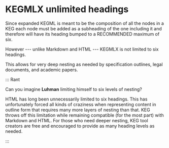 # KEGMLX unlimited headings

Since expanded KEGML is meant to be the composition of all the nodes in a KEG each node must be added as a subheading of the one including it and therefore will have its heading bumped to a RECOMMENDED maximum of six.

However --- unlike Markdown and HTML --- KEGMLX is not limited to six
headings.

This allows for very deep nesting as needed by specification outlines, legal
documents, and academic papers.

::: Rant

Can you imagine **Luhman** limiting himself to six levels of nesting?

HTML has long been unnecessarily limited to six headings. This has unfortunately forced all kinds of craziness when representing content in outline form that requires many more layers of nesting than that. KEG throws off this limitation while remaining compatible (for the most part) with Markdown and HTML. For those who need deeper nesting, KEG tool creators are free and encouraged to provide as many heading levels as needed.

:::

